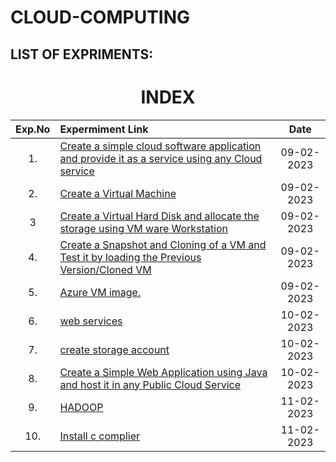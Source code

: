 # CLOUD-COMPUTING
## LIST OF EXPRIMENTS:

<h1 align="center"> INDEX </h1>



|Exp.No 		|Expermiment Link  	|Date 	|
|:---:|:---|:---:|
|1.		|[Create a simple cloud software application and provide it as a service using any Cloud service  ](#exp1 )	|09-02-2023|
|2.		|[ Create a Virtual Machine  ](#exp2)<br/>	|09-02-2023		|
|3  	|[ Create a Virtual Hard Disk and allocate the storage using VM ware Workstation ](#exp3)<br/>	|09-02-2023	|
|4.		|[Create a Snapshot and Cloning of a VM and Test it by loading the Previous Version/Cloned VM  ](#exp5)<br/>	|09-02-2023		|
|5.		|[Azure VM image.  ](#exp5)<br/>	|09-02-2023	|
|6.		|[web services ](#exp6)<br/>	|10-02-2023	|
|7.		|[create storage account ](#exp7)<br/>	|10-02-2023			|
|8.		|[Create a Simple Web Application using Java and host it in any Public Cloud Service ](#exp8)<br/>	| 10-02-2023	     	|
|9.		|[HADOOP ](#exp9)<br/>	|11-02-2023			|
|10.		|[Install c complier  ](#exp10)<br/>	|11-02-2023			|
